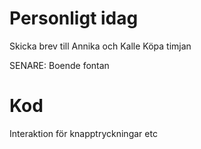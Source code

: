 # Personligt idag
Skicka brev till Annika och Kalle
Köpa timjan

SENARE: Boende fontan

# Kod
Interaktion för knapptryckningar etc
